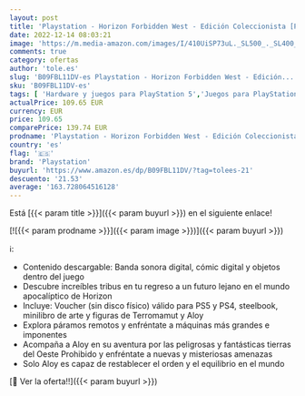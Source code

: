 ```yaml
---
layout: post
title: 'Playstation - Horizon Forbidden West - Edición Coleccionista [PS5]'
date: 2022-12-14 08:03:21
image: 'https://m.media-amazon.com/images/I/410UiSP73uL._SL500_._SL400_.jpg'
comments: true
category: ofertas
author: 'tole.es'
slug: 'B09FBL11DV-es Playstation - Horizon Forbidden West - Edición...'
sku: 'B09FBL11DV-es'
tags: [ 'Hardware y juegos para PlayStation 5','Juegos para PlayStation 5','Juegos y Accesorios para PC','Videojuegos','playstation','🇪🇸', ]
actualPrice: 109.65 EUR
currency: EUR
price: 109.65
comparePrice: 139.74 EUR
prodname: 'Playstation - Horizon Forbidden West - Edición Coleccionista [PS5]'
country: 'es'
flag: '🇪🇸'
brand: 'Playstation'
buyurl: 'https://www.amazon.es/dp/B09FBL11DV/?tag=tolees-21'
descuento: '21.53'
average: '163.728064516128'
---
```


Está [{{< param title >}}]({{< param buyurl >}}) en el siguiente enlace!

[![{{< param prodname >}}]({{< param image >}})]({{< param buyurl >}})

ℹ️:

- Contenido descargable: Banda sonora digital, cómic digital y objetos dentro del juego
- Descubre increíbles tribus en tu regreso a un futuro lejano en el mundo apocalíptico de Horizon
- Incluye: Voucher (sin disco físico) válido para PS5 y PS4, steelbook, minilibro de arte y figuras de Terromamut y Aloy
- Explora páramos remotos y enfréntate a máquinas más grandes e imponentes
- Acompaña a Aloy en su aventura por las peligrosas y fantásticas tierras del Oeste Prohibido y enfréntate a nuevas y misteriosas amenazas
- Solo Aloy es capaz de restablecer el orden y el equilibrio en el mundo

[🛒 Ver la oferta!!]({{< param buyurl >}})
